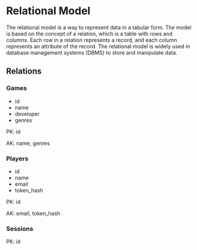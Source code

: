 # Relational Model

The relational model is a way to represent data in a tabular form. The model is based on the concept of a relation,
which is a table with rows and columns. Each row in a relation represents a record, and each column represents an
attribute of the record. The relational model is widely used in database management systems (DBMS) to store and
manipulate data.

## Relations

### Games

- id
- name
- developer
- genres

PK: id

AK: name, genres

### Players

- id
- name
- email
- token_hash

PK: id

AK: email, token_hash

### Sessions

PK: id


